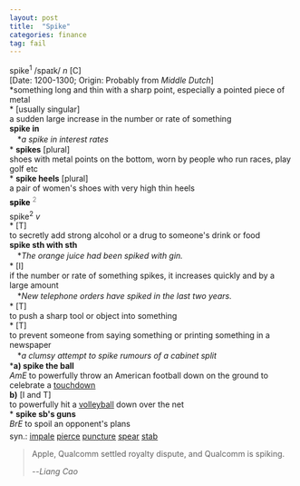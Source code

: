 ```yaml
---
layout: post
title:  "Spike"
categories: finance
tag: fail
---
```

<DIV style="MARGIN: 0px 0px 5px">spike<SUP>1</SUP> /spaɪk/ <I>n</I> [C] <BR>[Date: 1200-1300; Origin: Probably from <I>Middle Dutch</I>]<BR>*something long and thin with a sharp point, especially a pointed piece of metal<BR>* [usually singular] <BR>a sudden large increase in the number or rate of something<BR><B>spike in</B><BR>　*<I>a spike in interest rates</I><BR>* <B>spikes</B> [plural] <BR>shoes with metal points on the bottom, worn by people who run races, play golf etc<BR>* <B>spike heels</B> [plural] <BR>a pair of women's shoes with very high thin heels</DIV>
<DIV style="COLOR: #808080; MARGIN: 0px 0px 5px; LINE-HEIGHT: normal"><SPAN style="FONT-SIZE: 10.5pt; COLOR: #000000; LINE-HEIGHT: normal"><B>spike</B></SPAN> <SUP style="FONT-SIZE: 83%; LINE-HEIGHT: normal">2</SUP> </DIV>
<DIV style="MARGIN: 0px 0px 5px">spike<SUP>2</SUP> <I>v</I> <BR>* [T] <BR>to secretly add strong alcohol or a drug to someone's drink or food<BR><B>spike sth with sth</B><BR>　*<I>The orange juice had been spiked with gin.</I><BR>* [I] <BR>if the number or rate of something spikes, it increases quickly and by a large amount<BR>　*<I>New telephone orders have spiked in the last two years.</I><BR>* [T] <BR>to push a sharp tool or object into something<BR>* [T] <BR>to prevent someone from saying something or printing something in a newspaper<BR>　*<I>a clumsy attempt to spike rumours of a cabinet split</I><BR>*<B>a) spike the ball</B><BR><I>AmE</I> to powerfully throw an American football down on the ground to celebrate a <A href="{{ site.baseurl }}/touchdown"><U>touchdown</U></A><BR><B>b)</B> [I and T] <BR>to powerfully hit a <A href="{{ site.baseurl }}/volleyball"><U>volleyball</U></A> down over the net<BR>* <B>spike sb's guns</B><BR><I>BrE</I> to spoil an opponent's plans</DIV>
<DIV style="MARGIN: 0px 0px 5px">
<DIV style="MARGIN: 4px 0px">syn.: <A href="{{ site.baseurl }}/impale"><U>impale</U></A> <A href="{{ site.baseurl }}/pierce"><U>pierce</U></A> <A href="{{ site.baseurl }}/puncture"><U>puncture</U></A> <A href="{{ site.baseurl }}/spear"><U>spear</U></A> <A href="{{ site.baseurl }}/stab"><U>stab</U></A></DIV></DIV>

> Apple, Qualcomm settled royalty dispute, and Qualcomm is spiking.
>
> --<cite>Liang Cao</cite>